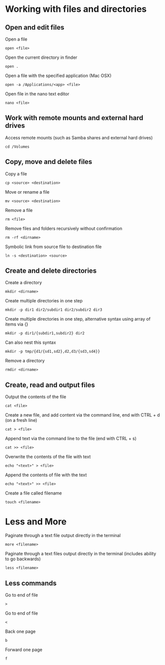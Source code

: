 
# Working with files and directories

## Open and edit files

Open a file

	open <file>
	
Open the current directory in finder

	open .
	
Open a file with the specified application (Mac OSX)

	open -a /Applications/<app> <file>

Open file in the nano text editor

	nano <file>


## Work with remote mounts and external hard drives

Access remote mounts (such as Samba shares and external hard drives)

	cd /Volumes


## Copy, move and delete files

Copy a file

	cp <source> <destination>

Move or rename a file

	mv <source> <destination>

Remove a file

	rm <file>

Remove files and folders recursively without confirmation

	rm -rf <dirname>

Symbolic link from source file to destination file

	ln -s <destination> <source>


## Create and delete directories

Create a directory

	mkdir <dirname>

Create multiple directories in one step

	mkdir -p dir1 dir2/subdir1 dir2/subdir2 dir3
	
Create multiple directories in one step, alternative syntax using array of items via {}

	mkdir -p dir1/{subdir1,subdir2} dir2

Can also nest this syntax

	mkdir -p tmp/{d1/{sd1,sd2},d2,d3/{sd3,sd4}}

Remove a directory

	rmdir <dirname>


## Create, read and output files

Output the contents of the file

	cat <file>
	
Create a new file, and add content via the command line, end with CTRL + d (on a fresh line)

	cat > <file>
	
Append text via the command line to the file (end with CTRL + s)

	cat >> <file>

Overwrite the contents of the file with text

	echo "<text>" > <file>

Append the contents of file with the text

	echo "<text>" >> <file>

Create a file called filename

	touch <filename>
	

# Less and More

Paginate through a text file output directly in the terminal

	more <filename>

Paginate through a text files output directly in the terminal (includes ability to go backwards)

	less <filename>

## Less commands

Go to end of file

	>

Go to end of file

	<

Back one page

	b

Forward one page

	f